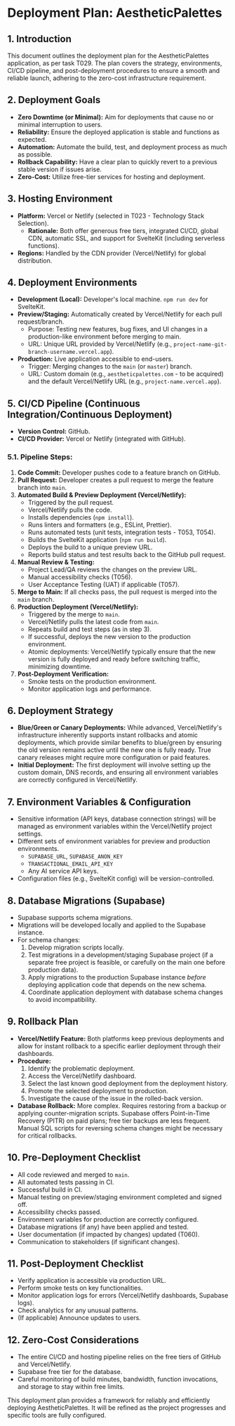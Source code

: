 # Deployment Plan: AestheticPalettes

## 1. Introduction

This document outlines the deployment plan for the AestheticPalettes application, as per task T029. The plan covers the strategy, environments, CI/CD pipeline, and post-deployment procedures to ensure a smooth and reliable launch, adhering to the zero-cost infrastructure requirement.

## 2. Deployment Goals

- **Zero Downtime (or Minimal):** Aim for deployments that cause no or minimal interruption to users.
- **Reliability:** Ensure the deployed application is stable and functions as expected.
- **Automation:** Automate the build, test, and deployment process as much as possible.
- **Rollback Capability:** Have a clear plan to quickly revert to a previous stable version if issues arise.
- **Zero-Cost:** Utilize free-tier services for hosting and deployment.

## 3. Hosting Environment

- **Platform:** Vercel or Netlify (selected in T023 - Technology Stack Selection).
  - **Rationale:** Both offer generous free tiers, integrated CI/CD, global CDN, automatic SSL, and support for SvelteKit (including serverless functions).
- **Regions:** Handled by the CDN provider (Vercel/Netlify) for global distribution.

## 4. Deployment Environments

- **Development (Local):** Developer's local machine. `npm run dev` for SvelteKit.
- **Preview/Staging:** Automatically created by Vercel/Netlify for each pull request/branch.
  - Purpose: Testing new features, bug fixes, and UI changes in a production-like environment before merging to main.
  - URL: Unique URL provided by Vercel/Netlify (e.g., `project-name-git-branch-username.vercel.app`).
- **Production:** Live application accessible to end-users.
  - Trigger: Merging changes to the `main` (or `master`) branch.
  - URL: Custom domain (e.g., `aestheticpalettes.com` - to be acquired) and the default Vercel/Netlify URL (e.g., `project-name.vercel.app`).

## 5. CI/CD Pipeline (Continuous Integration/Continuous Deployment)

- **Version Control:** GitHub.
- **CI/CD Provider:** Vercel or Netlify (integrated with GitHub).

### 5.1. Pipeline Steps:

1.  **Code Commit:** Developer pushes code to a feature branch on GitHub.
2.  **Pull Request:** Developer creates a pull request to merge the feature branch into `main`.
3.  **Automated Build & Preview Deployment (Vercel/Netlify):**
    - Triggered by the pull request.
    - Vercel/Netlify pulls the code.
    - Installs dependencies (`npm install`).
    - Runs linters and formatters (e.g., ESLint, Prettier).
    - Runs automated tests (unit tests, integration tests - T053, T054).
    - Builds the SvelteKit application (`npm run build`).
    - Deploys the build to a unique preview URL.
    - Reports build status and test results back to the GitHub pull request.
4.  **Manual Review & Testing:**
    - Project Lead/QA reviews the changes on the preview URL.
    - Manual accessibility checks (T056).
    - User Acceptance Testing (UAT) if applicable (T057).
5.  **Merge to Main:** If all checks pass, the pull request is merged into the `main` branch.
6.  **Production Deployment (Vercel/Netlify):**
    - Triggered by the merge to `main`.
    - Vercel/Netlify pulls the latest code from `main`.
    - Repeats build and test steps (as in step 3).
    - If successful, deploys the new version to the production environment.
    - Atomic deployments: Vercel/Netlify typically ensure that the new version is fully deployed and ready before switching traffic, minimizing downtime.
7.  **Post-Deployment Verification:**
    - Smoke tests on the production environment.
    - Monitor application logs and performance.

## 6. Deployment Strategy

- **Blue/Green or Canary Deployments:** While advanced, Vercel/Netlify's infrastructure inherently supports instant rollbacks and atomic deployments, which provide similar benefits to blue/green by ensuring the old version remains active until the new one is fully ready. True canary releases might require more configuration or paid features.
- **Initial Deployment:** The first deployment will involve setting up the custom domain, DNS records, and ensuring all environment variables are correctly configured in Vercel/Netlify.

## 7. Environment Variables & Configuration

- Sensitive information (API keys, database connection strings) will be managed as environment variables within the Vercel/Netlify project settings.
- Different sets of environment variables for preview and production environments.
  - `SUPABASE_URL`, `SUPABASE_ANON_KEY`
  - `TRANSACTIONAL_EMAIL_API_KEY`
  - Any AI service API keys.
- Configuration files (e.g., SvelteKit config) will be version-controlled.

## 8. Database Migrations (Supabase)

- Supabase supports schema migrations.
- Migrations will be developed locally and applied to the Supabase instance.
- For schema changes:
  1.  Develop migration scripts locally.
  2.  Test migrations in a development/staging Supabase project (if a separate free project is feasible, or carefully on the main one before production data).
  3.  Apply migrations to the production Supabase instance _before_ deploying application code that depends on the new schema.
  4.  Coordinate application deployment with database schema changes to avoid incompatibility.

## 9. Rollback Plan

- **Vercel/Netlify Feature:** Both platforms keep previous deployments and allow for instant rollback to a specific earlier deployment through their dashboards.
- **Procedure:**
  1.  Identify the problematic deployment.
  2.  Access the Vercel/Netlify dashboard.
  3.  Select the last known good deployment from the deployment history.
  4.  Promote the selected deployment to production.
  5.  Investigate the cause of the issue in the rolled-back version.
- **Database Rollback:** More complex. Requires restoring from a backup or applying counter-migration scripts. Supabase offers Point-in-Time Recovery (PITR) on paid plans; free tier backups are less frequent. Manual SQL scripts for reversing schema changes might be necessary for critical rollbacks.

## 10. Pre-Deployment Checklist

- All code reviewed and merged to `main`.
- All automated tests passing in CI.
- Successful build in CI.
- Manual testing on preview/staging environment completed and signed off.
- Accessibility checks passed.
- Environment variables for production are correctly configured.
- Database migrations (if any) have been applied and tested.
- User documentation (if impacted by changes) updated (T060).
- Communication to stakeholders (if significant changes).

## 11. Post-Deployment Checklist

- Verify application is accessible via production URL.
- Perform smoke tests on key functionalities.
- Monitor application logs for errors (Vercel/Netlify dashboards, Supabase logs).
- Check analytics for any unusual patterns.
- (If applicable) Announce updates to users.

## 12. Zero-Cost Considerations

- The entire CI/CD and hosting pipeline relies on the free tiers of GitHub and Vercel/Netlify.
- Supabase free tier for the database.
- Careful monitoring of build minutes, bandwidth, function invocations, and storage to stay within free limits.

This deployment plan provides a framework for reliably and efficiently deploying AestheticPalettes. It will be refined as the project progresses and specific tools are fully configured.
